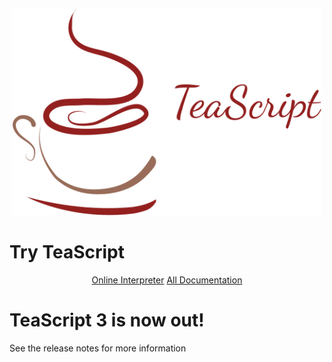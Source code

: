 <p align="center">
  <a href="http://vihanserver.tk/p/TeaScript/">
    <img alt="TeaScript" src="https://raw.githubusercontent.com/vihanb/TeaScript/master/logo/TeaScriptWide.png" height="330">
  </a>
</p>

# Try TeaScript
<p align="center">
  <a href="http://vihanserver.tk/p/TeaScript/">Online Interpreter</a>
  <a href="http://teascript.readthedocs.org">All Documentation</a>
</p>

# TeaScript 3 is now out!
See the release notes for more information
